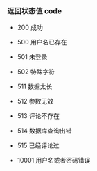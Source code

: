 ### 返回状态值 code

- 200 成功
- 500 用户名已存在
- 501 未登录
- 502 特殊字符
- 511 数据太长
- 512 参数无效
- 513 评论不存在
- 514 数据库查询出错
- 515 已经评论过

- 10001 用户名或者密码错误
